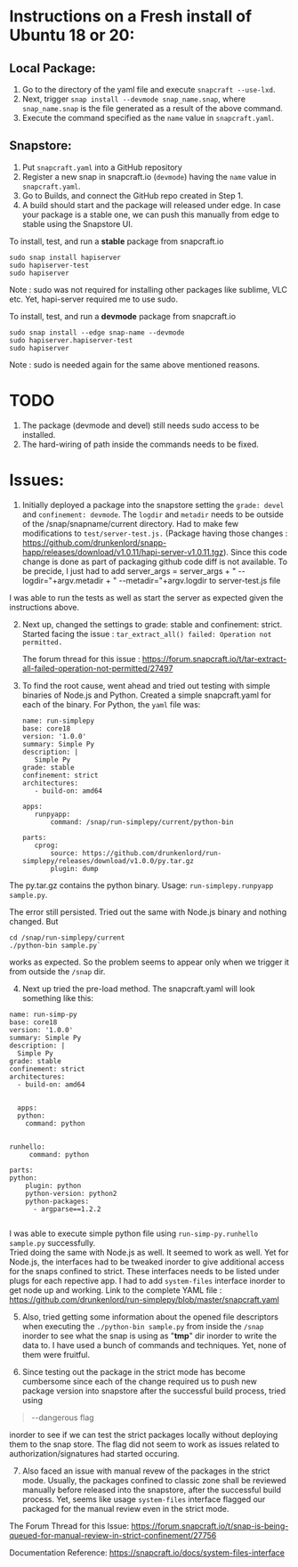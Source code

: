 # Instructions on a Fresh install of Ubuntu 18 or 20:

## Local Package:

1. Go to the directory of the yaml file and execute `snapcraft --use-lxd`.
2. Next, trigger `snap install --devmode snap_name.snap`, where `snap_name.snap` is the file generated as a result of the above command.
3. Execute the command specified as the `name` value in `snapcraft.yaml`.

## Snapstore:

1. Put `snapcraft.yaml` into a GitHub repository
2. Register a new snap in snapcraft.io (`devmode`) having the `name` value in `snapcraft.yaml`.
3. Go to Builds, and connect the GitHub repo created in Step 1.
4. A build should start and the package will released under edge. In case your package is a stable one, we can push this manually from edge to stable using the Snapstore UI.

To install, test, and run a **stable** package from snapcraft.io

```
sudo snap install hapiserver
sudo hapiserver-test 
sudo hapiserver
```

Note : sudo was not required for installing other packages like sublime, VLC etc. Yet, hapi-server required me to use sudo.

To install, test, and run a **devmode** package from snapcraft.io

```
sudo snap install --edge snap-name --devmode 
sudo hapiserver.hapiserver-test 
sudo hapiserver
```

Note : sudo is needed again for the same above mentioned reasons.

# TODO

1. The package (devmode and devel) still needs sudo access to be installed.
2. The hard-wiring of path inside the commands needs to be fixed.

# Issues:

1. Initially deployed a package into the snapstore setting the `grade: devel` and `confinement: devmode`. The `logdir` and `metadir` needs to be outside of the /snap/snapname/current directory. Had to make few modifications to `test/server-test.js.` (Package having those changes : https://github.com/drunkenlord/snapp-happ/releases/download/v1.0.11/hapi-server-v1.0.11.tgz). Since this code change is done as part of packaging github code diff is not available. To be precide, I just had to add server_args = server_args + " --logdir="+argv.metadir + " --metadir="+argv.logdir to server-test.js file

I was able to run the tests as well as start the server as expected given the instructions above.

2. Next up, changed the settings to grade: stable and confinement: strict. Started facing the issue : `tar_extract_all() failed: Operation not permitted.`

   The forum thread for this issue : https://forum.snapcraft.io/t/tar-extract-all-failed-operation-not-permitted/27497

3. To find the root cause, went ahead and tried out testing with simple binaries of Node.js and Python. Created a simple snapcraft.yaml for each of the binary. For Python, the `yaml` file was:

   ```
   name: run-simplepy
   base: core18
   version: '1.0.0'
   summary: Simple Py
   description: |
      Simple Py
   grade: stable
   confinement: strict
   architectures:
      - build-on: amd64
      
   apps:
      runpyapp:
          command: /snap/run-simplepy/current/python-bin
          
   parts:
      cprog:
          source: https://github.com/drunkenlord/run-simplepy/releases/download/v1.0.0/py.tar.gz
          plugin: dump
   ```

The py.tar.gz contains the python binary. Usage: `run-simplepy.runpyapp sample.py`. 

The error still persisted. Tried out the same with Node.js binary and nothing changed. But  

```
cd /snap/run-simplepy/current
./python-bin sample.py`
```

works as expected. So the problem seems to appear only when we trigger it from outside the `/snap` dir.

4. Next up tried the pre-load method. The snapcraft.yaml will look something like this:

```
name: run-simp-py
base: core18
version: '1.0.0'
summary: Simple Py
description: |
  Simple Py
grade: stable
confinement: strict
architectures:
  - build-on: amd64


  apps:
  python:
    command: python


runhello:
     command: python

parts:
python:
    plugin: python
    python-version: python2 
    python-packages:
      - argparse==1.2.2
      
   ```

I was able to execute simple python file using `run-simp-py.runhello sample.py` successfully.  
Tried doing the same with Node.js as well. It seemed to work as well. Yet for Node.js, the interfaces had to be tweaked inorder to give additional access for the snaps confined to strict. 
These interfaces needs to be listed under plugs for each repective app. 
I had to add `system-files` interface inorder to get node up and working. 
Link to the complete YAML file : https://github.com/drunkenlord/run-simplepy/blob/master/snapcraft.yaml

5. Also, tried getting some information about the opened file descriptors when executing the `./python-bin sample.py` from inside the `/snap` inorder to see what the snap is using as "**tmp**" dir inorder to write the data to. I have used a bunch of commands and techniques. Yet, none of them were fruitful.

6. Since testing out the package in the strict mode has become cumbersome since each of the change required us to push new package version into snapstore after the successful build process, tried using 

> --dangerous flag

inorder to see if we can test the strict packages locally without deploying them to the snap store. The flag did not seem to work as issues related to authorization/signatures had started occuring.
 
7. Also faced an issue with manual revew of the packages in the strict mode. Usually, the packages confined to classic zone shall be reviewed manually before released into the snapstore, after the successful build process. Yet, seems like usage `system-files` interface flagged our packaged for the manual review even in the strict mode.

The Forum Thread for this Issue: https://forum.snapcraft.io/t/snap-is-being-queued-for-manual-review-in-strict-confinement/27756

Documentation Reference: https://snapcraft.io/docs/system-files-interface
